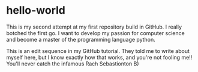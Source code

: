 # hello-world
This is my second attempt at my first repository build in GitHub. I really botched the first go. I want to develop my passion for computer science and become a master of the programming language python.

This is an edit sequence in my GitHub tutorial. They told me to write about myself here, but I know exactly how that works, and you're not fooling me!! You'll never catch the infamous Rach Sebastionton B)
